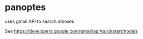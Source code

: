 # panoptes
uses gmail API to search inboxes

See https://developers.google.com/gmail/api/quickstart/nodejs
